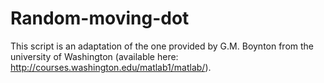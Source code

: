 # Random-moving-dot
This script is an adaptation of the one provided by G.M. Boynton from the university of Washington (available here: http://courses.washington.edu/matlab1/matlab/). 
